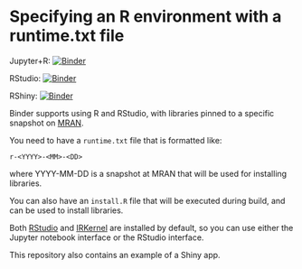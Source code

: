 # Specifying an R environment with a runtime.txt file

Jupyter+R: [![Binder](http://mybinder.org/badge_logo.svg)](https://mybinder.org/v2/gh/hughshanahan/testRstudioBinder/master?filepath=index.ipynb)

RStudio: [![Binder](http://mybinder.org/badge_logo.svg)](https://mybinder.org/v2/gh/hughshanahan/testRstudioBinder/master?urlpath=rstudio)

RShiny: [![Binder](http://mybinder.org/badge_logo.svg)](https://mybinder.org/v2/gh/hughshanahan/testRstudioBinder/master?urlpath=shiny/bus-dashboard/)

Binder supports using R and RStudio, with libraries pinned to a specific
snapshot on [MRAN](https://mran.microsoft.com/documents/rro/reproducibility).

You need to have a `runtime.txt` file that is formatted like:

```
r-<YYYY>-<MM>-<DD>
```

where YYYY-MM-DD is a snapshot at MRAN that will be used for installing
libraries.

You can also have an `install.R` file that will be executed during build,
and can be used to install libraries.

Both [RStudio](https://www.rstudio.com/) and [IRKernel](https://irkernel.github.io/)
are installed by default, so you can use either the Jupyter notebook interface or
the RStudio interface.

This repository also contains an example of a Shiny app.
